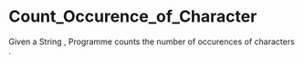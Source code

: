 # Count_Occurence_of_Character
 Given a String , Programme counts the number of occurences of characters .

